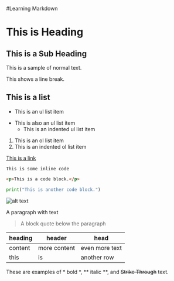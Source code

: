 #Learning Markdown

# This is Heading

## This is a Sub Heading

This is a sample of normal text.

This shows a line break.

## This is a list

- This is an ul list item
+ This is also an ul list item
  + This is an indented ul list item

1. This is an ol list item
  1. This is an indented ol list item


[This is a link](#this-is-heading)

`This is some inline code`

```html
<p>This is a code block.</p>
```

```python
print("This is another code block.")
```

![alt text](https://images.pexels.com/photos/11253062/pexels-photo-11253062.jpeg)

A paragraph with text
> A block quote below the paragraph

| heading | header | head |
| --- | --- | --- |
| content | more content | even more text |
| this | is | another row |

These are examples of * bold *, ** italic **, and ~~Strike Through~~ text.
